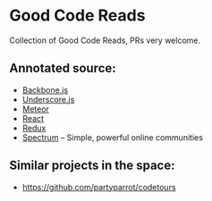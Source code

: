Good Code Reads
===============

Collection of Good Code Reads, PRs very welcome.


## Annotated source:
* [Backbone.js](http://backbonejs.org/docs/backbone.html)
* [Underscore.js](https://underscorejs.org/docs/underscore-esm.html)
* [Meteor](https://github.com/meteor/meteor)
* [React](https://github.com/facebook/react/)
* [Redux](https://github.com/reactjs/redux)
* [Spectrum](https://github.com/withspectrum/spectrum) – Simple, powerful online communities


## Similar projects in the space:
* https://github.com/partyparrot/codetours
